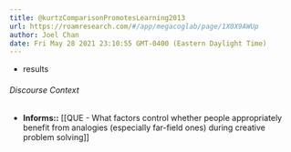 ```yaml
---
title: @kurtzComparisonPromotesLearning2013
url: https://roamresearch.com/#/app/megacoglab/page/1X0X9AWUp
author: Joel Chan
date: Fri May 28 2021 23:10:55 GMT-0400 (Eastern Daylight Time)
---
```


- results

###### Discourse Context

- **Informs::** [[QUE - What factors control whether people appropriately benefit from analogies (especially far-field ones) during creative problem solving]]
